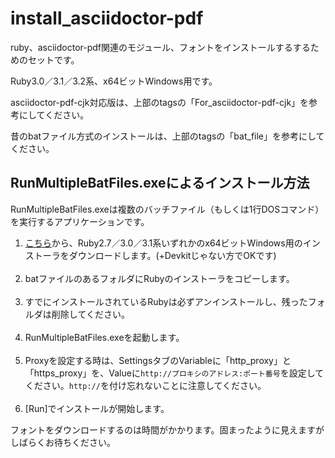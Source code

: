 # install_asciidoctor-pdf

ruby、asciidoctor-pdf関連のモジュール、フォントをインストールするするためのセットです。

Ruby3.0／3.1／3.2系、x64ビットWindows用です。

asciidoctor-pdf-cjk対応版は、上部のtagsの「For_asciidoctor-pdf-cjk」を参考にしてください。

昔のbatファイル方式のインストールは、上部のtagsの「bat_file」を参考にしてください。

## RunMultipleBatFiles.exeによるインストール方法

RunMultipleBatFiles.exeは複数のバッチファイル（もしくは1行DOSコマンド）を実行するアプリケーションです。

1. [こちら](https://rubyinstaller.org/downloads/)から、Ruby2.7／3.0／3.1系いずれかのx64ビットWindows用のインストーラをダウンロードします。(+Devkitじゃない方でOKです)<br><br>
1. batファイルのあるフォルダにRubyのインストーラをコピーします。<br><br>
1. すでにインストールされているRubyは必ずアンインストールし、残ったフォルダは削除してください。<br><br>
1. RunMultipleBatFiles.exeを起動します。<br><br>
1. Proxyを設定する時は、SettingsタブのVariableに「http_proxy」と「https_proxy」を、Valueに`http://プロキシのアドレス:ポート番号`を設定してください。`http://`を付け忘れないことに注意してください。<br><br>
1. [Run]でインストールが開始します。

フォントをダウンロードするのは時間がかかります。固まったように見えますがしばらくお待ちください。